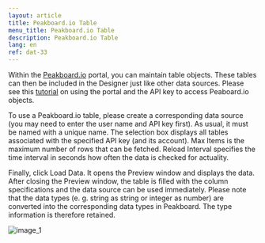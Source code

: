```yaml
---
layout: article
title: Peakboard.io Table
menu_title: Peakboard.io Table
description: Peakboard.io Table
lang: en
ref: dat-33
---
```

Within the [Peakboard.io](https://peakboard.io) portal, you can maintain table objects. These tables can then be included in the Designer just like other data sources. Please see this [tutorial](/data_sources//32-en-intro-peakboard-io.html) on using the portal and the API key to access Peaboard.io objects.

To use a Peakboard.io table, please create a corresponding data source (you may need to enter the user name and API key first). As usual, it must be named with a unique name. The selection box displays all tables associated with the specified API key (and its account). Max Items is the maximum number of rows that can be fetched. Reload Interval specifies the time interval in seconds how often the data is checked for actuality.

Finally, click Load Data. It opens the Preview window and displays the data. After closing the Preview window, the table is filled with the column specifications and the data source can be used immediately. Please note that the data types (e. g. string as string or integer as number) are converted into the corresponding data types in Peakboard. The type information is therefore retained.

![image_1](/assets/images/peakboard-io/table/datasource_peakboardio_table_01.png)
